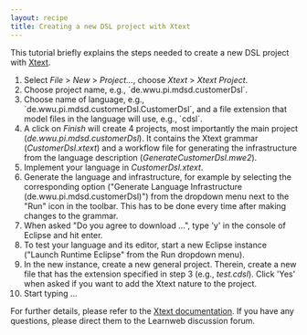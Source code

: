 ```yaml
---
layout: recipe
title: Creating a new DSL project with Xtext
---
```


This tutorial briefly explains the steps needed to create a new DSL project with [Xtext](http://www.eclipse.org/Xtext/index.html).

1. Select *File* > *New* > *Project...*, choose *Xtext* > *Xtext Project*.
1. Choose project name, e.g., ´de.wwu.pi.mdsd.customerDsl´.
1. Choose name of language, e.g., ´de.wwu.pi.mdsd.customerDsl.CustomerDsl´, and a file extension that model files in the language will use, e.g., ´cdsl´.
1. A click on *Finish* will create 4 projects, most importantly the main project (*de.wwu.pi.mdsd.customerDsl*). It contains the Xtext grammar (*CustomerDsl.xtext*) and a workflow file for generating the infrastructure from the language description (*GenerateCustomerDsl.mwe2*).
1. Implement your language in *CustomerDsl.xtext*.
1. Generate the language and infrastructure, for example by selecting the corresponding option ("Generate Language Infrastructure (de.wwu.pi.mdsd.customerDsl)") from the dropdown menu next to the "Run" icon in the toolbar.
   This has to be done every time after making changes to the grammar.
1. When asked "Do you agree to download ...", type 'y' in the console of Eclipse and hit enter.
1. To test your language and its editor, start a new Eclipse instance ("Launch Runtime Eclipse" from the Run dropdown menu).
1. In the new instance, create a new general project.
   Therein, create a new file that has the extension specified in step 3 (e.g., *test.cdsl*).
   Click 'Yes' when asked if you want to add the Xtext nature to the project.
1. Start typing ...

For further details, please refer to the [Xtext documentation](http://www.eclipse.org/Xtext/documentation.html). If you have any questions, please direct them to the Learnweb discussion forum.
